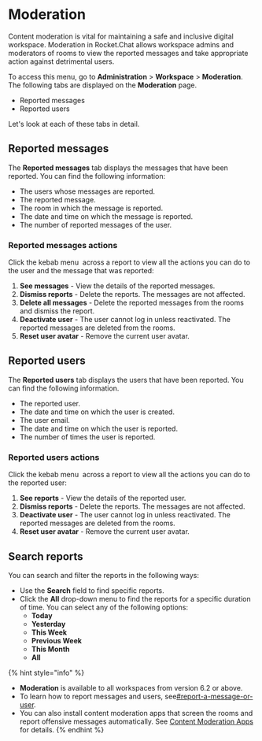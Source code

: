 # Moderation

Content moderation is vital for maintaining a safe and inclusive digital workspace. Moderation in Rocket.Chat allows workspace admins and moderators of rooms to view the reported messages and take appropriate action against detrimental users.

To access this menu, go to **Administration** > **Workspace** > **Moderation**. The following tabs are displayed on the **Moderation** page.

* Reported messages
* Reported users

Let's look at each of these tabs in detail.

## Reported messages

The **Reported messages** tab displays the messages that have been reported. You can find the following information:

* The users whose messages are reported.
* The reported message.
* The room in which the message is reported.
* The date and time on which the message is reported.
* The number of reported messages of the user.

### Reported messages actions

Click the kebab menu <img src="../../../.gitbook/assets/image (1) (2).png" alt="" data-size="line"> across a report to view all the actions you can do to the user and the message that was reported:

1. **See messages** - View the details of the reported messages.
2. **Dismiss reports** - Delete the reports. The messages are not affected.
3. **Delete all messages** - Delete the reported messages from the rooms and dismiss the report.
4. **Deactivate user** - The user cannot log in unless reactivated. The reported messages are deleted from the rooms.
5. **Reset user avatar** - Remove the current user avatar.

## Reported users

The **Reported users** tab displays the users that have been reported. You can find the following information.

* The reported user.
* The date and time on which the user is created.
* The user email.
* The date and time on which the user is reported.
* The number of times the user is reported.

### Reported users actions

Click the kebab menu <img src="../../../.gitbook/assets/image (1) (2).png" alt="" data-size="line"> across a report to view all the actions you can do to the reported user:

1. **See reports** - View the details of the reported user.
2. **Dismiss reports** - Delete the reports. The messages are not affected.
3. **Deactivate user** - The user cannot log in unless reactivated. The reported messages are deleted from the rooms.
4. **Reset user avatar** - Remove the current user avatar.

## Search reports

You can search and filter the reports in the following ways:

* Use the **Search** field to find specific reports.
* Click the **All** drop-down menu to find the reports for a specific duration of time. You can select any of the following options:
  * **Today**
  * **Yesterday**
  * **This Week**
  * **Previous Week**
  * **This Month**
  * **All**

{% hint style="info" %}
* **Moderation** is available to all workspaces from version 6.2 or above.
* To learn how to report messages and users, see[#report-a-message-or-user](../../user-guides/messages/message-actions.md#report-a-message-or-user "mention").
* You can also install content moderation apps that screen the rooms and report offensive messages automatically. See [Content Moderation Apps](https://docs.rocket.chat/extend-rocket.chat-capabilities/rocket.chat-marketplace/rocket.chat-public-apps-guides/content-moderation-apps) for details.
{% endhint %}
